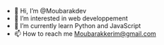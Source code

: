 - 👋 Hi, I’m @Moubarakdev
- 👀 I’m interested in web developpement 
- 🌱 I’m currently learn Python and JavaScript 
- 📫 How to reach me Moubarakkerim@gmail.com

